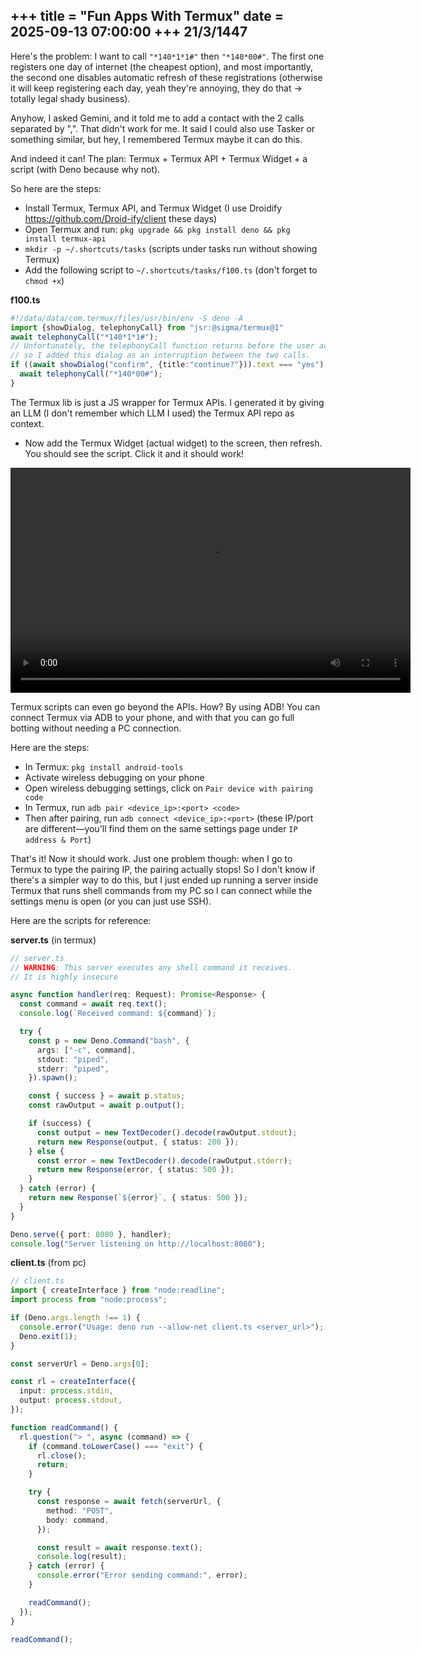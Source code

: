 +++
title = "Fun Apps With Termux"
date = 2025-09-13 07:00:00
+++
**21/3/1447**
---
Here's the problem: I want to call `"*140*1*1#"` then `"*140*00#"`. The first one registers one day of internet (the cheapest option), and most importantly, the second one disables automatic refresh of these registrations (otherwise it will keep registering each day, yeah they're annoying, they do that → totally legal shady business).

Anyhow, I asked Gemini, and it told me to add a contact with the 2 calls separated by ",". That didn't work for me. It said I could also use Tasker or something similar, but hey, I remembered Termux maybe it can do this.

And indeed it can! The plan: Termux + Termux API + Termux Widget + a script (with Deno because why not).

So here are the steps:
- Install Termux, Termux API, and Termux Widget (I use Droidify https://github.com/Droid-ify/client these days)
- Open Termux and run: `pkg upgrade && pkg install deno && pkg install termux-api`
- `mkdir -p ~/.shortcuts/tasks` (scripts under tasks run without showing Termux)
- Add the following script to `~/.shortcuts/tasks/f100.ts` (don't forget to `chmod +x`)

**f100.ts**
```ts
#!/data/data/com.termux/files/usr/bin/env -S deno -A
import {showDialog, telephonyCall} from "jsr:@sigma/termux@1"
await telephonyCall("*140*1*1#");
// Unfortunately, the telephonyCall function returns before the user actually finishes the call,
// so I added this dialog as an interruption between the two calls.
if ((await showDialog("confirm", {title:"continue?"})).text === "yes") {
  await telephonyCall("*140*00#");
}
```

The Termux lib is just a JS wrapper for Termux APIs. I generated it by giving an LLM (I don't remember which LLM I used) the Termux API repo as context.

- Now add the Termux Widget (actual widget) to the screen, then refresh. You should see the script. Click it and it should work!

<video width="640" height="360" controls>
  <source src="https://github.com/sigmaSd/sigmaSd.github.io-assets/raw/refs/heads/main/termux_app.mp4" type="video/mp4">
</video>

Termux scripts can even go beyond the APIs. How? By using ADB! You can connect Termux via ADB to your phone, and with that you can go full botting without needing a PC connection.

Here are the steps:
- In Termux: `pkg install android-tools`
- Activate wireless debugging on your phone
- Open wireless debugging settings, click on `Pair device with pairing code`
- In Termux, run `adb pair <device_ip>:<port> <code>`
- Then after pairing, run `adb connect <device_ip>:<port>` (these IP/port are different—you'll find them on the same settings page under `IP address & Port`)

That's it! Now it should work. Just one problem though: when I go to Termux to type the pairing IP, the pairing actually stops! So I don't know if there's a simpler way to do this, but I just ended up running a server inside Termux that runs shell commands from my PC so I can connect while the settings menu is open (or you can just use SSH).

Here are the scripts for reference:

**server.ts** (in termux)

```ts
// server.ts
// WARNING: This server executes any shell command it receives.
// It is highly insecure

async function handler(req: Request): Promise<Response> {
  const command = await req.text();
  console.log(`Received command: ${command}`);

  try {
    const p = new Deno.Command("bash", {
      args: ["-c", command],
      stdout: "piped",
      stderr: "piped",
    }).spawn();

    const { success } = await p.status;
    const rawOutput = await p.output();

    if (success) {
      const output = new TextDecoder().decode(rawOutput.stdout);
      return new Response(output, { status: 200 });
    } else {
      const error = new TextDecoder().decode(rawOutput.stderr);
      return new Response(error, { status: 500 });
    }
  } catch (error) {
    return new Response(`${error}`, { status: 500 });
  }
}

Deno.serve({ port: 8080 }, handler);
console.log("Server listening on http://localhost:8080");
```

**client.ts** (from pc)

```ts
// client.ts
import { createInterface } from "node:readline";
import process from "node:process";

if (Deno.args.length !== 1) {
  console.error("Usage: deno run --allow-net client.ts <server_url>");
  Deno.exit(1);
}

const serverUrl = Deno.args[0];

const rl = createInterface({
  input: process.stdin,
  output: process.stdout,
});

function readCommand() {
  rl.question("> ", async (command) => {
    if (command.toLowerCase() === "exit") {
      rl.close();
      return;
    }

    try {
      const response = await fetch(serverUrl, {
        method: "POST",
        body: command,
      });

      const result = await response.text();
      console.log(result);
    } catch (error) {
      console.error("Error sending command:", error);
    }

    readCommand();
  });
}

readCommand();
```

